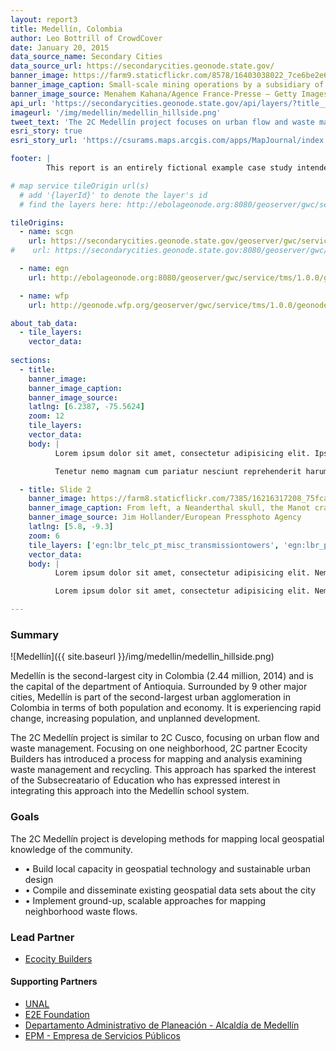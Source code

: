 ```yaml
---
layout: report3
title: Medellín, Colombia
author: Leo Bottrill of CrowdCover
date: January 20, 2015
data_source_name: Secondary Cities
data_source_url: https://secondarycities.geonode.state.gov/
banner_image: https://farm9.staticflickr.com/8578/16403038022_7ce6be2e6d.jpg
banner_image_caption: Small-scale mining operations by a subsidiary of the mining company MINECOM
banner_image_source: Menahem Kahana/Agence France-Presse — Getty Images
api_url: 'https://secondarycities.geonode.state.gov/api/layers/?title__icontains=medellin'
imageurl: '/img/medellin/medellin_hillside.png'
tweet_text: 'The 2C Medellín project focuses on urban flow and waste management %23SecondaryCities'
esri_story: true
esri_story_url: 'https://csurams.maps.arcgis.com/apps/MapJournal/index.html?appid=28634f58a83e487591e52af1ffaf3937'

footer: |
        This report is an entirely fictional example case study intended to demonstrate report editing capabilities.

# map service tileOrigin url(s)
  # add '{layerId}' to denote the layer's id
  # find the layers here: http://ebolageonode.org:8080/geoserver/gwc/service/tms/1.0.0/

tileOrigins:
  - name: scgn
    url: https://secondarycities.geonode.state.gov/geoserver/gwc/service/tms/1.0.0/geonode:{layerId}/{z}/{x}/{y}.png
#    url: https://secondarycities.geonode.state.gov:8080/geoserver/gwc/service/tms/1.0.0/geonode:{layerId}@EPSG:900913@png/{z}/{x}/{y}.png

  - name: egn
    url: http://ebolageonode.org:8080/geoserver/gwc/service/tms/1.0.0/geonode:{layerId}@EPSG:900913@png/{z}/{x}/{y}.png

  - name: wfp
    url: http://geonode.wfp.org/geoserver/gwc/service/tms/1.0.0/geonode:{layerId}@EPSG:900913@png/{z}/{x}/{y}.png

about_tab_data:
  - tile_layers: 
    vector_data:
    
sections:
  - title:
    banner_image:
    banner_image_caption:
    banner_image_source:
    latlng: [6.2387, -75.5624]
    zoom: 12
    tile_layers:
    vector_data:
    body: |
          Lorem ipsum dolor sit amet, consectetur adipisicing elit. Ipsum, exercitationem tempore. Ipsam itaque magnam expedita quibusdam, architecto maxime, repellat eveniet laborum quidem quam quia autem! Consequatur natus quia distinctio rem neque atque aliquam dignissimos perferendis iure quaerat dicta et tempora animi magni, sapiente officiis optio hic ratione ipsum. Delectus, eum accusantium rem quia repellat, pariatur. Libero voluptatibus sequi non! Fugiat ipsum deleniti nulla, quibusdam cum velit sed eaque dolores molestiae quas, et asperiores!

          Tenetur nemo magnam cum pariatur nesciunt reprehenderit harum temporibus, autem cumque debitis animi quia provident incidunt, id. Cupiditate alias dolores voluptates voluptatibus, necessitatibus quasi quisquam quis veniam.Tenetur nemo magnam cum pariatur nesciunt reprehenderit harum temporibus, autem cumque debitis animi quia provident incidunt, id. Cupiditate alias dolores voluptates voluptatibus, necessitatibus quasi quisquam quis veniam.

  - title: Slide 2
    banner_image: https://farm8.staticflickr.com/7385/16216317208_75fca9f8db.jpg
    banner_image_caption: From left, a Neanderthal skull, the Manot cranium and a complete modern human skull on display near the cave in Israel where the Manot cranium was found.
    banner_image_source: Jim Hollander/European Pressphoto Agency
    latlng: [5.8, -9.3]
    zoom: 6
    tile_layers: ['egn:lbr_telc_pt_misc_transmissiontowers', 'egn:lbr_policestnp_undp']
    vector_data:
    body: |
          Lorem ipsum dolor sit amet, consectetur adipisicing elit. Nemo dolores sint est beatae et quam consequuntur veniam ad nesciunt. Dolore officiis excepturi amet tempore tempora consequuntur et ducimus doloremque facere placeat debitis, ipsa recusandae voluptatibus rem natus magni laboriosam aliquid incidunt, nihil esse ex provident atque nobis a. Dolorem fugit vitae quis nam et, deleniti, odio unde dolores. Ipsam, nihil.

          Lorem ipsum dolor sit amet, consectetur adipisicing elit. Nemo dolores sint est beatae et quam consequuntur veniam ad nesciunt. Dolore officiis excepturi amet tempore tempora consequuntur et ducimus doloremque facere placeat debitis, ipsa recusandae voluptatibus rem natus magni laboriosam aliquid incidunt, nihil esse ex provident atque nobis a.

---
```


### Summary

![Medellín]({{ site.baseurl }}/img/medellin/medellin_hillside.png)

Medellín is the second-largest city in Colombia (2.44 million, 2014) and is the capital of the department of Antioquia.  Surrounded by 9 other major cities, Medellín is part of the second-largest urban agglomeration in Colombia in terms of both population and economy.  It is experiencing rapid change, increasing population, and unplanned development.

The 2C Medellín project is similar to 2C Cusco, focusing on urban flow and waste management.  Focusing on one neighborhood, 2C partner Ecocity Builders has introduced a process for mapping and analysis examining waste management and recycling. This approach has sparked the interest of the Subsecreatario of Education who has expressed interest in integrating this approach into the Medellín school system.

### Goals

The 2C Medellín project is developing methods for mapping local geospatial knowledge of the community.

- &bull;  Build local capacity in geospatial technology and sustainable urban design
- &bull;  Compile and disseminate existing geospatial data sets about the city
- &bull;  Implement ground-up, scalable approaches for mapping neighborhood waste flows.

### Lead Partner
- [Ecocity Builders](https://www.ecocitybuilders.org/)

#### Supporting Partners
- [UNAL](http://unal.edu.co/en.html)
- [E2E Foundation](http://www.e2efundacion.org/)
- [Departamento Administrativo de Planeación - Alcaldía de Medellín](http://www.medellin.gov.co/irj/portal/medellin?NavigationTarget=navurl://4121c26ad1714afe2e330a526eda1007)
- [EPM - Empresa de Servicios Públicos](http://www.epm.com.co/)




